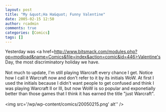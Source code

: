 ```yaml
---
layout: post
title: "My &quot;Ha Ha&quot; Funny Valentine"
date: 2005-02-15 12:50
author: rcadmin
comments: true
categories: [Comics]
tags: []
---
```

Yesterday was <a href=http://www.bitsmack.com/modules.php?op=modload&name=Comics&file=index&action=comic&id=446>Valentine's Day,</a> the most discriminatory holiday we have.<br />
<br />
Not much to update, I'm still playing Warcraft every chance I get. Notice how I call it Warcraft now and don't refer to it by its initials WoW. At first I used the initials because I didn't want people to get confused and think I was playing Warcraft II or III, but now WoW is so popular and exponetially better than those games that I think it has earned the title "just Warcraft".<Br><br><!--more--><img src='/wp/wp-content/comics/20050215.png' alt'' />
